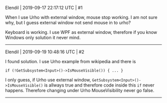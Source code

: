 Elendil | 2019-09-17 22:17:12 UTC | #1

When I use Urho with external window, mouse stop working. I am not sure why, but I guess external window not send mouse in to urho?

Keyboard is working. I use WPF as external window, therefore if you know Windows only solution it never mind.

-------------------------

Elendil | 2019-09-19 10:48:16 UTC | #2

I found solution. I use Urho example from wikipedia and there is

    if (!GetSubsystem<Input>()->IsMouseVisible()) { ... }

I only guess, if Urho use external window, `GetSubsystem<Input>()->IsMouseVisible()` is allways true and therefore code inside this `if` never happens. Therefore changing under Urho MouseVisibility never go false.

-------------------------

